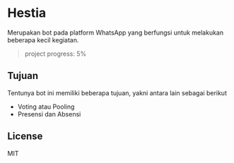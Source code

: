 # Hestia

Merupakan bot pada platform WhatsApp yang berfungsi untuk melakukan beberapa kecil kegiatan.

> project progress: 5%

## Tujuan

Tentunya bot ini memiliki beberapa tujuan, yakni antara lain sebagai berikut

-   Voting atau Pooling
-   Presensi dan Absensi

## License

MIT
